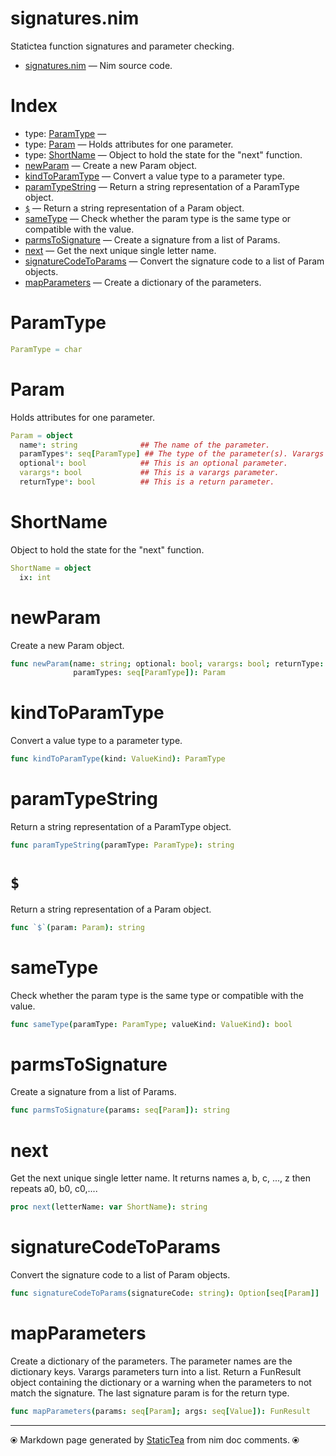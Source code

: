 # signatures.nim

Statictea function signatures and parameter checking.

* [signatures.nim](../src/signatures.nim) &mdash; Nim source code.
# Index

* type: [ParamType](#paramtype) &mdash; 
* type: [Param](#param) &mdash; Holds attributes for one parameter.
* type: [ShortName](#shortname) &mdash; Object to hold the state for the "next" function.
* [newParam](#newparam) &mdash; Create a new Param object.
* [kindToParamType](#kindtoparamtype) &mdash; Convert a value type to a parameter type.
* [paramTypeString](#paramtypestring) &mdash; Return a string representation of a ParamType object.
* [`$`](#) &mdash; Return a string representation of a Param object.
* [sameType](#sametype) &mdash; Check whether the param type is the same type or compatible with the value.
* [parmsToSignature](#parmstosignature) &mdash; Create a signature from a list of Params.
* [next](#next) &mdash; Get the next unique single letter name.
* [signatureCodeToParams](#signaturecodetoparams) &mdash; Convert the signature code to a list of Param objects.
* [mapParameters](#mapparameters) &mdash; Create a dictionary of the parameters.

# ParamType



```nim
ParamType = char
```

# Param

Holds attributes for one parameter.

```nim
Param = object
  name*: string              ## The name of the parameter.
  paramTypes*: seq[ParamType] ## The type of the parameter(s). Varargs can have multiple types.
  optional*: bool            ## This is an optional parameter.
  varargs*: bool             ## This is a varargs parameter.
  returnType*: bool          ## This is a return parameter.

```

# ShortName

Object to hold the state for the "next" function.

```nim
ShortName = object
  ix: int

```

# newParam

Create a new Param object.

```nim
func newParam(name: string; optional: bool; varargs: bool; returnType: bool;
              paramTypes: seq[ParamType]): Param
```

# kindToParamType

Convert a value type to a parameter type.

```nim
func kindToParamType(kind: ValueKind): ParamType
```

# paramTypeString

Return a string representation of a ParamType object.

```nim
func paramTypeString(paramType: ParamType): string
```

# `$`

Return a string representation of a Param object.

```nim
func `$`(param: Param): string
```

# sameType

Check whether the param type is the same type or compatible with the value.

```nim
func sameType(paramType: ParamType; valueKind: ValueKind): bool
```

# parmsToSignature

Create a signature from a list of Params.

```nim
func parmsToSignature(params: seq[Param]): string
```

# next

Get the next unique single letter name. It returns names a, b, c, ..., z then repeats a0, b0, c0,....

```nim
proc next(letterName: var ShortName): string
```

# signatureCodeToParams

Convert the signature code to a list of Param objects.

```nim
func signatureCodeToParams(signatureCode: string): Option[seq[Param]]
```

# mapParameters

Create a dictionary of the parameters. The parameter names are the dictionary keys.  Varargs parameters turn into a list. Return a FunResult object containing the dictionary or a warning when the parameters to not match the signature.  The last signature param is for the return type.

```nim
func mapParameters(params: seq[Param]; args: seq[Value]): FunResult
```


---
⦿ Markdown page generated by [StaticTea](https://github.com/flenniken/statictea/) from nim doc comments. ⦿
